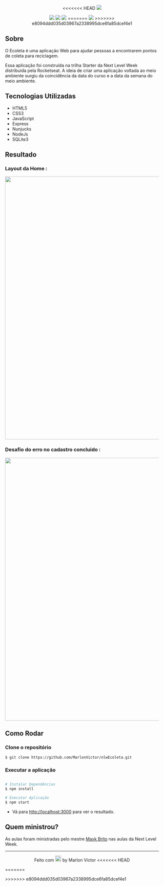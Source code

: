 <p align="center">
<<<<<<< HEAD
    <img src="https://user-images.githubusercontent.com/62356988/84291662-cbce8f00-ab1b-11ea-9fd4-07889511e582.png">
</p>

<p align="center">
  <img src="https://img.shields.io/github/repo-size/MarlonVictor/nlwEcoleta?color=%2334cb79&logo=GitHub&style=flat-square">
  <img src="https://img.shields.io/github/stars/MarlonVictor/nlwEcoleta?color=%2334cb79&logo=github&style=flat-square">
  <img src="https://img.shields.io/github/license/MarlonVictor/nlwEcoleta?color=%2334cb79&style=flat-square">
=======
  <img src="https://user-images.githubusercontent.com/62356988/84291662-cbce8f00-ab1b-11ea-9fd4-07889511e582.png">
>>>>>>> e8094ddd035d03967a2338995dce6fa85dcef4e1
</p>
  
## Sobre
O Ecoleta é uma aplicação Web para ajudar pessoas a encontrarem pontos de coleta para reciclagem.  
  
Essa aplicação foi construída na trilha Starter da Next Level Week distribuída pela Rocketseat. A ideia de criar uma aplicação voltada ao meio ambiente surgiu da coincidência da data do curso e a data da semana do meio ambiente.

## Tecnologias Utilizadas
* HTML5
* CSS3
* JavaScript
* Express
* Nunjucks
* NodeJs
* SQLite3

## Resultado
### Layout da Home :

<p align="center">
  <img src="https://user-images.githubusercontent.com/62356988/86515241-fbf11100-bded-11ea-9efa-cd6ccc0efd70.jpg" width="860px">
</p>
  
### Desafio do erro no cadastro concluido :

<p align="center">
  <img src="https://user-images.githubusercontent.com/62356988/84293914-cc1c5980-ab1e-11ea-8de6-e1a649c26fe7.gif" width="860px">
</p>

## Como Rodar

### Clone o repositório
```bash
$ git clone https://github.com/MarlonVictor/nlwEcoleta.git
```

### Executar a aplicação
```bash

# Instalar Dependências
$ npm install

# Executar Aplicação 
$ npm start
```
* Vá para [http://localhost:3000](http://localhost:3000) para ver o resultado.

## Quem ministrou?

As aulas foram ministradas pelo mestre [Mayk Brito](https://www.gitshowcase.com/maykbrito) nas aulas da Next Level Week.

___
<p align="center">
  Feito com <img src="https://github.githubassets.com/images/icons/emoji/unicode/1f49c.png" width="20px"> by Marlon Victor
<<<<<<< HEAD
</p>
=======
</p>
>>>>>>> e8094ddd035d03967a2338995dce6fa85dcef4e1
